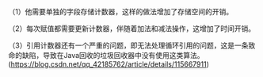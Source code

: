 （1）他需要单独的字段存储计数器，这样的做法增加了存储空间的开销。

（2）每次赋值都需要更新计数器，伴随着加法和减法操作，这增加了时间开销。

（3）引用计数器还有一个严重的问题，即无法处理循环引用的问题，这是一条致命的缺陷，导致在Java回收的垃圾回收器中没有使用这类算法。
(https://blog.csdn.net/qq_42185762/article/details/115667911)